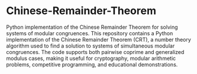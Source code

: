 # Chinese-Remainder-Theorem
Python implementation of the Chinese Remainder Theorem for solving systems of modular congruences.
This repository contains a Python implementation of the Chinese Remainder Theorem (CRT), a number theory algorithm used to find a solution to systems of simultaneous modular congruences.
The code supports both pairwise coprime and generalized modulus cases, making it useful for cryptography, modular arithmetic problems, competitive programming, and educational demonstrations.
